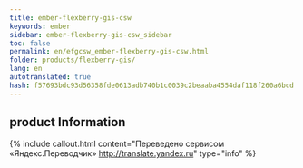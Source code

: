 ```yaml
--- 
title: ember-flexberry-gis-csw 
keywords: ember 
sidebar: ember-flexberry-gis-csw_sidebar 
toc: false 
permalink: en/efgcsw_ember-flexberry-gis-csw.html 
folder: products/flexberry-gis/ 
lang: en 
autotranslated: true 
hash: f57693bdc93d56358fde0613adb740b1c0039c2beaaba4554daf118f260a6bcd 
--- 
```


## product Information 



{% include callout.html content="Переведено сервисом «Яндекс.Переводчик» <http://translate.yandex.ru>" type="info" %}